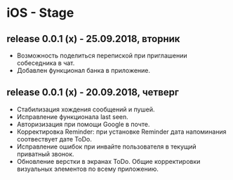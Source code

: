 # iOS - Stage

## release 0.0.1 (x) - 25.09.2018, вторник

- Возможность поделиться перепиской при приглашении собеседника в чат.
- Добавлен функционал банка в приложение.

## release 0.0.1 (x) - 20.09.2018, четверг

- Стабилизация хождения сообщений и пушей.
- Исправление функционала last seen.
- Авторизизация при помощи Google в почте.
- Корректировка Reminder: при установке Reminder дата напоминания соотвествует дате ToDo.
- Исправление ошибок при инвайте пользователя в текущий приватный звонок.
- Обновление верстки в экранах ToDo. Общие корректировки визуальных элементов по всему приложению.
